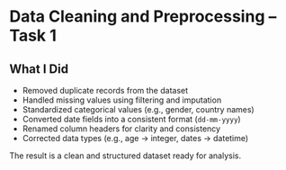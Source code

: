 # Data Cleaning and Preprocessing – Task 1

## What I Did
- Removed duplicate records from the dataset  
- Handled missing values using filtering and imputation  
- Standardized categorical values (e.g., gender, country names)  
- Converted date fields into a consistent format (`dd-mm-yyyy`)  
- Renamed column headers for clarity and consistency  
- Corrected data types (e.g., age → integer, dates → datetime)  

The result is a clean and structured dataset ready for analysis.
